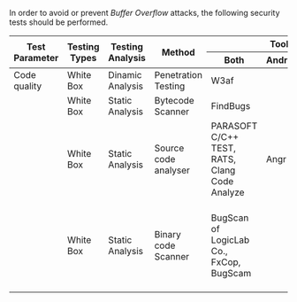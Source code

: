 In order to avoid or prevent *Buffer Overflow* attacks, the following security tests should be performed.


<table class="tg">
<thead>
  <tr>
    <th class="tg-amwm" rowspan="2">Test Parameter</th>
    <th class="tg-amwm" rowspan="2">Testing Types</th>
    <th class="tg-amwm" rowspan="2">Testing Analysis</th>
    <th class="tg-amwm" rowspan="2">Method</th>
    <th class="tg-amwm" colspan="3">Tools</th>
  </tr>
  <tr>
    <th class="tg-amwm">Both</th>
    <th class="tg-amwm">Android</th>
    <th class="tg-amwm">iOS</th>
  </tr>
</thead>
<tbody>
  <tr>
    <td class="tg-0lax">Code quality</td>
    <td class="tg-0lax">White Box</td>
    <td class="tg-0lax">Dinamic Analysis</td>
    <td class="tg-0lax">Penetration Testing</td>
    <td class="tg-0lax"><a><href="http://docs.w3af.org/en/latest/basic-ui.html"></a>W3af</td>
    <td class="tg-0lax"></td>
    <td class="tg-0lax"></td>
  </tr>
  <tr>
    <td class="tg-0lax"></td>
    <td class="tg-0lax">White Box</td>
    <td class="tg-0lax">Static Analysis</td>
    <td class="tg-0lax">Bytecode Scanner</td>
    <td class="tg-0lax">FindBugs</td>
    <td class="tg-0lax"></td>
    <td class="tg-0lax"></td>
  </tr>
  <tr>
    <td class="tg-0lax"></td>
    <td class="tg-0lax">White Box</td>
    <td class="tg-0lax">Static Analysis</td>
    <td class="tg-0lax">Source code analyser</td>
    <td class="tg-0lax">PARASOFT C/C++ TEST, RATS, <br>Clang   Code Analyze</td>
    <td class="tg-0lax">Angr</td>
    <td class="tg-0lax"></td>
  </tr>
  <tr>
    <td class="tg-0lax"></td>
    <td class="tg-0lax">White Box</td>
    <td class="tg-0lax">Static Analysis</td>
    <td class="tg-0lax">Binary code Scanner</td>
    <td class="tg-0lax">BugScan of LogicLab Co., <br>FxCop,   BugScam</td>
    <td class="tg-0lax"></td>
    <td class="tg-0lax">class-dump-z, frida-ios-dump, <br>Damn   Vunerable iOS App</td>
  </tr>
</tbody>
</table>
